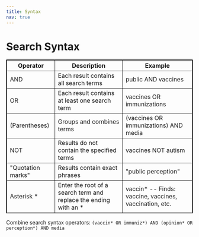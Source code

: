```yaml
---
title: Syntax
nav: true
---
```

# Search Syntax
<style>
table, th, td { border: 1px solid black; }
</style>

| Operator | Description | Example |
| ----------------- | ----------- | ------- |
| AND | Each result contains all search terms | public AND vaccines |
| OR | Each result contains at least one search term | vaccines OR immunizations |
| (Parentheses) | Groups and combines terms | (vaccines OR immunizations) AND media |
| NOT | Results do not contain the specified terms | vaccines NOT autism |
| "Quotation marks" | Results contain exact phrases | "public perception" |
| Asterisk * | Enter the root of a search term and replace the ending with an * | vaccin* -- Finds: vaccine, vaccines, vaccination, etc. |

Combine search syntax operators: 
`(vaccin* OR immuniz*) AND (opinion* OR perception*) AND media`

